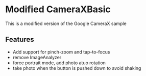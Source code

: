 # Modified CameraXBasic
This is a modified version of the Google CameraX sample
## Features
* Add support for pinch-zoom and tap-to-focus
* remove ImageAnalyzer
* force portrait mode, add photo atuo rotation
* take photo when the button is pushed down to avoid shaking

